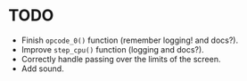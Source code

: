 # TODO

- Finish `opcode_0()` function (remember logging! and docs?).
- Improve `step_cpu()` function (logging and docs?).
- Correctly handle passing over the limits of the screen.
- Add sound.
